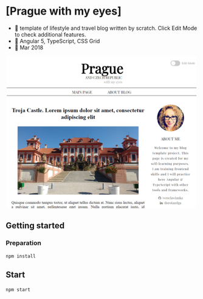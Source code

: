 # [Prague with my eyes]
   - :mega: template of lifestyle and travel blog written by scratch. Click Edit Mode to check additional features.
   - :wrench: Angular 5, TypeScript, CSS Grid
   - :date: Mar 2018
   
<p align="center">
    <img width="500px" src="https://github.com/unrealdst/BlogApi/blob/master/Blog2.0/blog2.0/blog.png"/>
</p>

## Getting started

### Preparation

```
npm install
```

## Start

```
npm start
```


